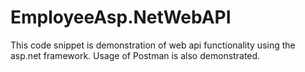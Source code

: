 # EmployeeAsp.NetWebAPI
This code snippet is demonstration of web api functionality using the asp.net framework. Usage of Postman is also demonstrated.
